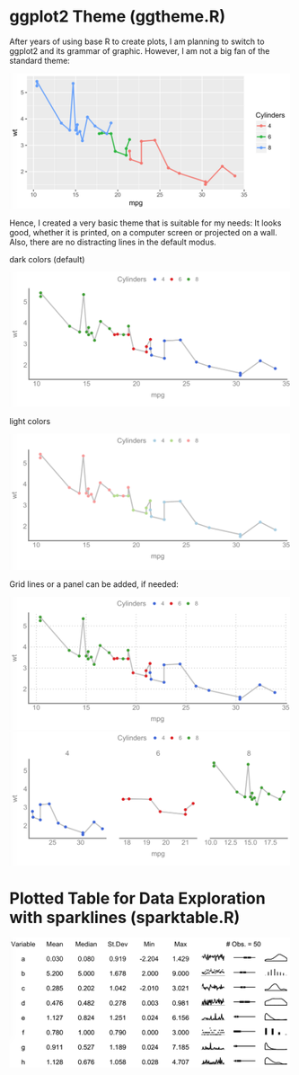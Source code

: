 # ggplot2 Theme (ggtheme.R)

After years of using base R to create plots, I am planning to switch to ggplot2 and its grammar of graphic.
However, I am not a big fan of the standard theme:

<img src="https://github.com/ebommes/plots/raw/master/img/ggplot_standard.png" width="500">

Hence, I created a very basic theme that is suitable for my needs: It looks good, whether it is printed, on a computer screen or projected on a wall. Also, there are no distracting lines in the default modus. 

dark colors (default)

<img src="https://github.com/ebommes/plots/raw/master/img/ggtheme_dark.png" width="500">

light colors

<img src="https://github.com/ebommes/plots/raw/master/img/ggtheme_light.png" width="500">

Grid lines or a panel can be added, if needed:

<img src="https://github.com/ebommes/plots/raw/master/img/ggtheme_grid.png" width="500">
<img src="https://github.com/ebommes/plots/raw/master/img/ggtheme_panel.png" width="500">


# Plotted Table for Data Exploration with sparklines (sparktable.R)

<img src="https://github.com/ebommes/plots/raw/master/img/sparktable.png" width="500">
